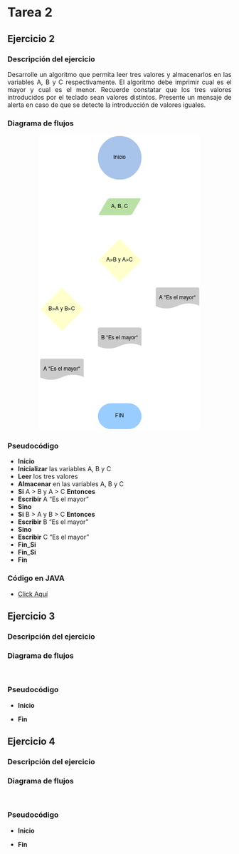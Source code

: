 <div align="justify">

# Tarea 2

## Ejercicio 2

### Descripción del ejercicio
Desarrolle un algoritmo que permita leer tres valores y almacenarlos en las variables A, B y C respectivamente. El algoritmo debe imprimir cual es el mayor y cual es el menor. Recuerde constatar que los tres valores introducidos por el teclado sean valores distintos. Presente un mensaje de alerta en caso de que se detecte la introducción de valores iguales.

### Diagrama de flujos

<div align="center">
<img src="images/Diagrama-flujo.png"/>
</div>

### Pseudocódigo
- __Inicio__
- __Inicializar__ las variables A, B y C
- __Leer__ los tres valores
- __Almacenar__ en las variables A, B y C
- __Si__ A > B y A > C __Entonces__
- __Escribir__ A “Es el mayor”
- __Sino__
- __Si__ B > A y B > C __Entonces__
- __Escribir__ B “Es el mayor”
- __Sino__
- __Escribir__ C “Es el mayor”
- __Fin_Si__
- __Fin_Si__
- __Fin__

### Código en JAVA
- [Click Aquí](/src/main/java/Ejercicio2.java)

## Ejercicio 3

### Descripción del ejercicio

### Diagrama de flujos

<div align="center">
<img src=""/>
</div>

### Pseudocódigo
- __Inicio__

- __Fin__

## Ejercicio 4

### Descripción del ejercicio

### Diagrama de flujos

<div align="center">
<img src=""/>
</div>

### Pseudocódigo
- __Inicio__

- __Fin__

</div>